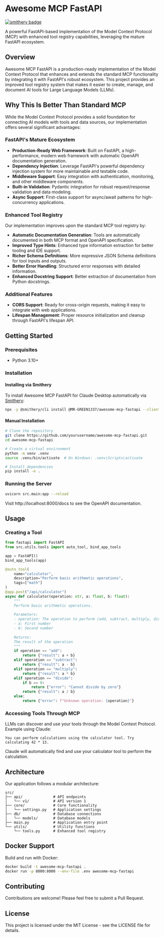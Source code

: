 # Awesome MCP FastAPI

[![smithery badge](https://smithery.ai/badge/@MR-GREEN1337/awesome-mcp-fastapi)](https://smithery.ai/server/@MR-GREEN1337/awesome-mcp-fastapi)

A powerful FastAPI-based implementation of the Model Context Protocol (MCP) with enhanced tool registry capabilities, leveraging the mature FastAPI ecosystem.

## Overview

Awesome MCP FastAPI is a production-ready implementation of the Model Context Protocol that enhances and extends the standard MCP functionality by integrating it with FastAPI's robust ecosystem. This project provides an improved tool registry system that makes it easier to create, manage, and document AI tools for Large Language Models (LLMs).

## Why This Is Better Than Standard MCP

While the Model Context Protocol provides a solid foundation for connecting AI models with tools and data sources, our implementation offers several significant advantages:

### FastAPI's Mature Ecosystem

- **Production-Ready Web Framework**: Built on FastAPI, a high-performance, modern web framework with automatic OpenAPI documentation generation.
- **Dependency Injection**: Leverage FastAPI's powerful dependency injection system for more maintainable and testable code.
- **Middleware Support**: Easy integration with authentication, monitoring, and other middleware components.
- **Built-in Validation**: Pydantic integration for robust request/response validation and data modeling.
- **Async Support**: First-class support for async/await patterns for high-concurrency applications.

### Enhanced Tool Registry

Our implementation improves upon the standard MCP tool registry by:

- **Automatic Documentation Generation**: Tools are automatically documented in both MCP format and OpenAPI specification.
- **Improved Type Hints**: Enhanced type information extraction for better tooling and IDE support.
- **Richer Schema Definitions**: More expressive JSON Schema definitions for tool inputs and outputs.
- **Better Error Handling**: Structured error responses with detailed information.
- **Enhanced Docstring Support**: Better extraction of documentation from Python docstrings.

### Additional Features

- **CORS Support**: Ready for cross-origin requests, making it easy to integrate with web applications.
- **Lifespan Management**: Proper resource initialization and cleanup through FastAPI's lifespan API.

## Getting Started

### Prerequisites

- Python 3.10+

### Installation

#### Installing via Smithery

To install Awesome MCP FastAPI for Claude Desktop automatically via [Smithery](https://smithery.ai/server/@MR-GREEN1337/awesome-mcp-fastapi):

```bash
npx -y @smithery/cli install @MR-GREEN1337/awesome-mcp-fastapi --client claude
```

#### Manual Installation
```bash
# Clone the repository
git clone https://github.com/yourusername/awesome-mcp-fastapi.git
cd awesome-mcp-fastapi

# Create a virtual environment
python -m venv .venv
source .venv/bin/activate  # On Windows: .venv\Scripts\activate

# Install dependencies
pip install -e .
```

### Running the Server

```bash
uvicorn src.main:app --reload
```

Visit http://localhost:8000/docs to see the OpenAPI documentation.

## Usage

### Creating a Tool

```python
from fastapi import FastAPI
from src.utils.tools import auto_tool, bind_app_tools

app = FastAPI()
bind_app_tools(app)

@auto_tool(
    name="calculator",
    description="Perform basic arithmetic operations",
    tags=["math"]
)
@app.post("/api/calculator")
async def calculator(operation: str, a: float, b: float):
    """
    Perform basic arithmetic operations.
    
    Parameters:
    - operation: The operation to perform (add, subtract, multiply, divide)
    - a: First number
    - b: Second number
    
    Returns:
    The result of the operation
    """
    if operation == "add":
        return {"result": a + b}
    elif operation == "subtract":
        return {"result": a - b}
    elif operation == "multiply":
        return {"result": a * b}
    elif operation == "divide":
        if b == 0:
            return {"error": "Cannot divide by zero"}
        return {"result": a / b}
    else:
        return {"error": f"Unknown operation: {operation}"}
```

### Accessing Tools Through MCP

LLMs can discover and use your tools through the Model Context Protocol. Example using Claude:

```
You can perform calculations using the calculator tool. Try calculating 42 * 13.
```

Claude will automatically find and use your calculator tool to perform the calculation.

## Architecture

Our application follows a modular architecture:

```
src/
├── api/              # API endpoints
│   └── v1/           # API version 1
├── core/             # Core functionality
│   └── settings.py   # Application settings
├── db/               # Database connections
│   └── models/       # Database models
├── main.py           # Application entry point
└── utils/            # Utility functions
    └── tools.py      # Enhanced tool registry
```

## Docker Support

Build and run with Docker:

```bash
docker build -t awesome-mcp-fastapi .
docker run -p 8000:8000 --env-file .env awesome-mcp-fastapi
```

## Contributing

Contributions are welcome! Please feel free to submit a Pull Request.

## License

This project is licensed under the MIT License - see the LICENSE file for details.

